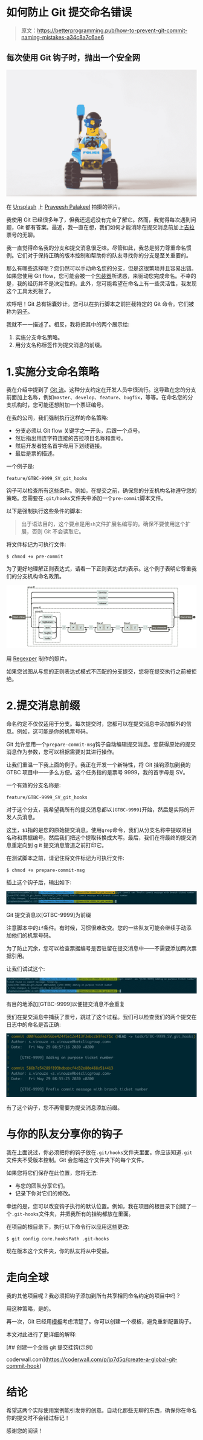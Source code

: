 # 如何防止 Git 提交命名错误

> 原文：<https://betterprogramming.pub/how-to-prevent-git-commit-naming-mistakes-a34c8a7c6ae6>

## 每次使用 Git 钩子时，抛出一个安全网

![](img/5024389577e05fe8c942d1b41b77510e.png)

在 [Unsplash](https://unsplash.com?utm_source=medium&utm_medium=referral) 上 [Praveesh Palakeel](https://unsplash.com/@praveesh?utm_source=medium&utm_medium=referral) 拍摄的照片。

我使用 Git 已经很多年了，但我还远远没有完全了解它。然而，我觉得每次遇到问题，Git 都有答案。最近，我一直在想，我们如何才能消除在提交消息前加上[吉拉](https://www.atlassian.com/software/jira)票号的无聊。

我一直觉得命名我的分支和提交消息很乏味。尽管如此，我总是努力尊重命名惯例。它们对于保持正确的版本控制和帮助你的队友寻找你的分支是至关重要的。

那么有哪些选择呢？您仍然可以手动命名您的分支，但是这很繁琐并且容易出错。如果您使用 Git flow，您可能会被一个[包装器](https://danielkummer.github.io/git-flow-cheatsheet/index.fr_FR.html)所诱惑，来驱动您完成命名。不幸的是，我的经历并不是决定性的。此外，您可能希望在命名上有一些灵活性，我发现这个工具太死板了。

欢呼吧！Git 总有锦囊妙计。您可以在执行脚本之前拦截特定的 Git 命令。它们被称为[钩子](https://git-scm.com/book/en/v2/Customizing-Git-Git-Hooks)。

我就不一一描述了。相反，我将把其中的两个展示给:

1.  实施分支命名策略。
2.  用分支名称标签作为提交消息的前缀。

# 1.实施分支命名策略

我在介绍中提到了 [Git 流](https://nvie.com/posts/a-successful-git-branching-model/)。这种分支约定在开发人员中很流行。这导致在您的分支前面加上名称，例如`master`、`develop`、`feature`、`bugfix`，等等。在命名您的分支机构时，您可能还想附加一个票证编号。

在我的公司，我们强制执行这样的命名策略:

*   分支必须以 Git flow 关键字之一开头，后跟一个点号。
*   然后指出用连字符连接的吉拉项目名称和票号。
*   然后开发者姓名首字母用下划线链接。
*   最后是票的描述。

一个例子是:

```
feature/GTBC-9999_SV_git_hooks
```

钩子可以检查所有这些条件。例如，在提交之前，确保您的分支机构名称遵守您的策略。您需要在`.git/hooks`文件夹中添加一个`pre-commit`脚本文件。

以下是强制执行这些条件的脚本:

> 出于语法目的，这个要点是用`sh`文件扩展名编写的。确保不要使用这个扩展，否则 Git 不会读取它。

将文件标记为可执行文件:

```
$ chmod +x pre-commit
```

为了更好地理解正则表达式，请看一下正则表达式的表示。这个例子表明它尊重我们的分支机构命名政策。

![](img/f96f8c2ca8b5591463cc14265674dc2f.png)

用 [Regexper](https://regexper.com/) 制作的照片。

如果您试图从与您的正则表达式模式不匹配的分支提交，您将在提交执行之前被拒绝。

# 2.提交消息前缀

命名约定不仅仅适用于分支。每次提交时，您都可以在提交消息中添加额外的信息。例如，这可能是你的机票号码。

Git 允许您用一个`prepare-commit-msg`钩子自动编辑提交消息。您获得原始的提交消息作为参数，您可以根据需要对其进行操作。

让我们重温一下我上面的例子。我正在开发一个新特性，将 Git 挂钩添加到我的 GTBC 项目中——多么方便。这个任务指的是票号 9999，我的首字母是 SV。

一个有效的分支名称是:

```
feature/GTBC-9999_SV_git_hooks
```

对于这个分支，我希望我所有的提交消息都以`[GTBC-9999]`开始，然后是实际的开发人员消息。

这里，`$1`指的是您的原始提交消息。使用`grep`命令，我们从分支名称中提取项目名称和票据编号。然后我们把这个提取转换成大写。最后，我们在将最终的提交消息重定向到 g it 提交消息管道之前打印它。

在测试脚本之前，请记住将文件标记为可执行文件:

```
$ chmod +x prepare-commit-msg
```

插上这个钩子后，输出如下:

![](img/7c4efae947e393a21a31504e83ca8b21.png)

Git 提交消息以[GTBC-9999]为前缀

注意脚本中的`if`条件。有时候，习惯很难改变。您的一些队友可能会继续手动添加他们的机票号码。

为了防止冗余，您可以检查票据编号是否驻留在提交消息中——不需要添加两次票据引用。

让我们试试这个:

![](img/35e56cfd812f8faa9bc826b1bc99d518.png)

有目的地添加[GTBC-9999]以便提交消息不会重复

我们在提交消息中捕获了票号，跳过了这个过程。我们可以检查我们的两个提交在日志中的命名是否正确:

![](img/518bfce09e673c64b69bf2b8e1947d6e.png)

有了这个钩子，您不再需要为提交消息添加前缀。

# 与你的队友分享你的钩子

我在上面说过，你必须把你的钩子放在`.git/hooks`文件夹里面。你应该知道`.git`文件夹不受版本控制。Git 会忽略这个文件夹下的每个文件。

如果您将它们保存在此位置，您将无法:

*   与您的团队分享它们。
*   记录下你对它们的修改。

幸运的是，您可以改变钩子执行的默认位置。例如，我在项目的根目录下创建了一个`.git-hooks`文件夹，并把我所有的挂钩都放在里面。

在项目的根目录下，执行以下命令行以应用这些更改:

```
$ git config core.hooksPath .git-hooks
```

现在版本这个文件夹，你的队友将从中受益。

# 走向全球

我的其他项目呢？我必须把钩子添加到所有共享相同命名约定的项目中吗？

用这种策略，是的。

再一次，Git 已经用[模板](https://git-scm.com/docs/git-init#_template_directory)考虑清楚了。你可以创建一个模板，避免重新配置钩子。

本文对此进行了更详细的解释:

[](https://coderwall.com/p/jp7d5q/create-a-global-git-commit-hook) [## 创建一个全局 git 提交挂钩(示例)

coderwall.com](https://coderwall.com/p/jp7d5q/create-a-global-git-commit-hook) 

# 结论

希望这两个实际使用案例能引发你的创意。自动化那些无聊的东西，确保你在命名你的提交时不会错过标记！

感谢您的阅读！